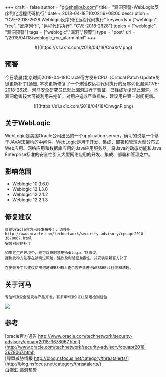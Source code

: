+++
draft = false
author = "q@shellpub.com"
title = "漏洞预警-WebLogic反序列化远程代码执行"
date = 2018-04-18T10:02:19+08:00
description = "CVE-2018-2628 Weblogic反序列化远程代码执行"
keywords = ["weblogic", "rce", "反序列化", "远程代码执行", "CVE-2018-2628"]
topics = ["weblogic", "漏洞预警"]
tags = ["weblogic","漏洞","预警"]
type = "post"
url = "/2018/04/18/weblogic_rce_alarm.html"
+++

<center>![](https://s1.ax1x.com/2018/04/18/CnaXrV.png)</center>


## 预警


 今日凌晨(北京时间2018-04-18)Oracle官方发布CPU（Critical Patch Update关键更新补丁)通告, 本次更新修复了一个未授权远程代码执行的反序列化漏洞CVE-2018-2628。河马安全研究员已就此漏洞进行了验证，已经成功复现此漏洞。本漏洞危害较大可被利用来挖矿，对用户造成严重损失，建议用户第一时间更新。

<center>![](https://s1.ax1x.com/2018/04/18/CnwgnP.png)</center>

## 关于WebLogic

WebLogic是美国Oracle公司出品的一个application server，确切的说是一个基于JAVAEE架构的中间件，WebLogic是用于开发、集成、部署和管理大型分布式Web应用、网络应用和数据库应用的Java应用服务器。将Java的动态功能和Java Enterprise标准的安全性引入大型网络应用的开发、集成、部署和管理之中。


## 影响范围

* Weblogic 10.3.6.0
* Weblogic 12.1.3.0
* Weblogic 12.2.1.2
* Weblogic 12.2.1.3

## 修复建议

	目前Oracle官方已经发布补丁，请移步
	http://www.oracle.com/technetwork/security-advisory/cpuapr2018-3678067.html
	安装对应的补丁
	
	如果在生产环境中，也可以临时禁用Weblogic T3协议，
	据称此种方法存在被绕过风险，建议及时验证兼容性，并安装最新官方补丁

	在安装补丁后建议使用河马WEBSHELL查杀客户端进行WEBSHELL检测和清理。

## 关于河马

	专注WEB安全研究与产品开发，有多年WEBSHELL清理检测经验

![](http://open.weixin.qq.com/qr/code?username=gh_d110440c4890)




## 参考
[oracle官方通告 http://www.oracle.com/technetwork/security-advisory/cpuapr2018-3678067.html](http://www.oracle.com/technetwork/security-advisory/cpuapr2018-3678067.html)  
[绿盟威胁情报 http://blog.nsfocus.net/category/threatalerts/](http://blog.nsfocus.net/category/threatalerts/)  
[白帽汇 漏洞预警](https://nosec.org/?token=xycxwt56je)